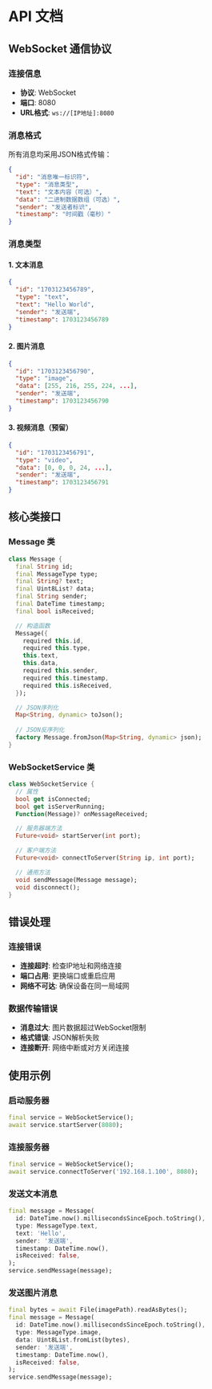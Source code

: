# API 文档

## WebSocket 通信协议

### 连接信息
- **协议**: WebSocket
- **端口**: 8080
- **URL格式**: `ws://[IP地址]:8080`

### 消息格式

所有消息均采用JSON格式传输：

```json
{
  "id": "消息唯一标识符",
  "type": "消息类型",
  "text": "文本内容（可选）",
  "data": "二进制数据数组（可选）",
  "sender": "发送者标识",
  "timestamp": "时间戳（毫秒）"
}
```

### 消息类型

#### 1. 文本消息
```json
{
  "id": "1703123456789",
  "type": "text",
  "text": "Hello World",
  "sender": "发送端",
  "timestamp": 1703123456789
}
```

#### 2. 图片消息
```json
{
  "id": "1703123456790",
  "type": "image",
  "data": [255, 216, 255, 224, ...],
  "sender": "发送端",
  "timestamp": 1703123456790
}
```

#### 3. 视频消息（预留）
```json
{
  "id": "1703123456791",
  "type": "video",
  "data": [0, 0, 0, 24, ...],
  "sender": "发送端",
  "timestamp": 1703123456791
}
```

## 核心类接口

### Message 类

```dart
class Message {
  final String id;
  final MessageType type;
  final String? text;
  final Uint8List? data;
  final String sender;
  final DateTime timestamp;
  final bool isReceived;

  // 构造函数
  Message({
    required this.id,
    required this.type,
    this.text,
    this.data,
    required this.sender,
    required this.timestamp,
    required this.isReceived,
  });

  // JSON序列化
  Map<String, dynamic> toJson();
  
  // JSON反序列化
  factory Message.fromJson(Map<String, dynamic> json);
}
```

### WebSocketService 类

```dart
class WebSocketService {
  // 属性
  bool get isConnected;
  bool get isServerRunning;
  Function(Message)? onMessageReceived;

  // 服务器端方法
  Future<void> startServer(int port);

  // 客户端方法
  Future<void> connectToServer(String ip, int port);

  // 通用方法
  void sendMessage(Message message);
  void disconnect();
}
```

## 错误处理

### 连接错误
- **连接超时**: 检查IP地址和网络连接
- **端口占用**: 更换端口或重启应用
- **网络不可达**: 确保设备在同一局域网

### 数据传输错误
- **消息过大**: 图片数据超过WebSocket限制
- **格式错误**: JSON解析失败
- **连接断开**: 网络中断或对方关闭连接

## 使用示例

### 启动服务器
```dart
final service = WebSocketService();
await service.startServer(8080);
```

### 连接服务器
```dart
final service = WebSocketService();
await service.connectToServer('192.168.1.100', 8080);
```

### 发送文本消息
```dart
final message = Message(
  id: DateTime.now().millisecondsSinceEpoch.toString(),
  type: MessageType.text,
  text: 'Hello',
  sender: '发送端',
  timestamp: DateTime.now(),
  isReceived: false,
);
service.sendMessage(message);
```

### 发送图片消息
```dart
final bytes = await File(imagePath).readAsBytes();
final message = Message(
  id: DateTime.now().millisecondsSinceEpoch.toString(),
  type: MessageType.image,
  data: Uint8List.fromList(bytes),
  sender: '发送端',
  timestamp: DateTime.now(),
  isReceived: false,
);
service.sendMessage(message);
```